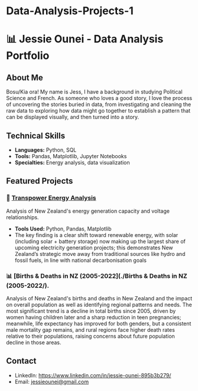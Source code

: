 # Data-Analysis-Projects-1
# 📊 Jessie Ounei - Data Analysis Portfolio

## About Me
Bosu/Kia ora! My name is Jess, I have a background in studying Political Science and French. As someone who loves a good story, I love the process of uncovering the stories buried in data, from investigating and cleaning the raw data to exploring how data might go together to establish a pattern that can be displayed visually, and then turned into a story.

## Technical Skills
- **Languages:** Python, SQL
- **Tools:** Pandas, Matplotlib, Jupyter Notebooks
- **Specialties:** Energy analysis, data visualization

## Featured Projects

### 🔋 [Transpower Energy Analysis](./transpower-energy-analysis/)
Analysis of New Zealand's energy generation capacity and voltage relationships.
- **Tools Used:** Python, Pandas, Matplotlib
- The key finding is a clear shift toward renewable energy, with solar (including solar + battery storage) now making up the largest share of upcoming electricity generation projects; this demonstrates New Zealand’s strategic move away from traditional sources like hydro and fossil fuels, in line with national decarbonisation goals


### 📊 [Births & Deaths in NZ (2005-2022](./Births & Deaths in NZ (2005-2022/).
Analysis of New Zealand's births and deaths in New Zealand and the impact on overall population as well as identifying regional patterns and needs.
The most significant trend is a decline in total births since 2005, driven by women having children later and a sharp reduction in teen pregnancies; meanwhile, life expectancy has improved for both genders, but a consistent male mortality gap remains, and rural regions face higher death rates relative to their populations, raising concerns about future population decline in those areas.
## Contact
- LinkedIn: https://www.linkedin.com/in/jessie-ounei-895b3b279/
- Email: jessieounei@gmail.com
